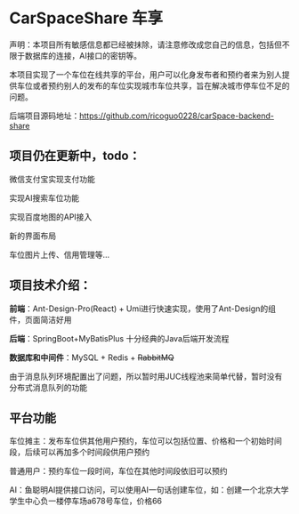#  CarSpaceShare 车享

声明：本项目所有敏感信息都已经被抹除，请注意修改成您自己的信息，包括但不限于数据库的连接，AI接口的密钥等。



本项目实现了一个车位在线共享的平台，用户可以化身发布者和预约者来为别人提供车位或者预约别人的发布的车位实现城市车位共享，旨在解决城市停车位不足的问题。

后端项目源码地址：https://github.com/ricoguo0228/carSpace-backend-share

## 项目仍在更新中，todo：

微信支付宝实现支付功能

实现AI搜索车位功能

实现百度地图的API接入

新的界面布局

车位图片上传、信用管理等...

##  项目技术介绍：

**前端**：Ant-Design-Pro(React) + Umi进行快速实现，使用了Ant-Design的组件，页面简洁好用

**后端**：SpringBoot+MyBatisPlus 十分经典的Java后端开发流程

**数据库和中间件**：MySQL + Redis + ~~RabbitMQ~~

由于消息队列环境配置出了问题，所以暂时用JUC线程池来简单代替，暂时没有分布式消息队列的功能



##  平台功能

车位摊主：发布车位供其他用户预约，车位可以包括位置、价格和一个初始时间段，后续可以再加多个时间段供用户预约

普通用户：预约车位一段时间，车位在其他时间段依旧可以预约

AI：鱼聪明AI提供接口访问，可以使用AI一句话创建车位，如：创建一个北京大学学生中心负一楼停车场a678号车位，价格66
